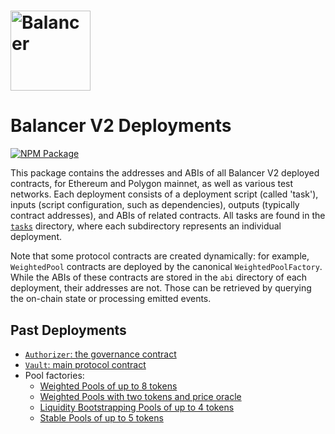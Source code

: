 # <img src="../../logo.svg" alt="Balancer" height="128px">

# Balancer V2 Deployments

[![NPM Package](https://img.shields.io/npm/v/@balancer-labs/v2-deployments.svg)](https://www.npmjs.org/package/@balancer-labs/v2-deployments)

This package contains the addresses and ABIs of all Balancer V2 deployed contracts, for Ethereum and Polygon mainnet, as well as various test networks. Each deployment consists of a deployment script (called 'task'), inputs (script configuration, such as dependencies), outputs (typically contract addresses), and ABIs of related contracts. All tasks are found in the [`tasks`](./tasks) directory, where each subdirectory represents an individual deployment.

Note that some protocol contracts are created dynamically: for example, `WeightedPool` contracts are deployed by the canonical `WeightedPoolFactory`. While the ABIs of these contracts are stored in the `abi` directory of each deployment, their addresses are not. Those can be retrieved by querying the on-chain state or processing emitted events.

## Past Deployments

- [`Authorizer`: the governance contract](./tasks/20210418-authorizer)
- [`Vault`: main protocol contract](./tasks/20210418-vault)
- Pool factories:
  - [Weighted Pools of up to 8 tokens](./tasks/20210418-weighted-pool)
  - [Weighted Pools with two tokens and price oracle](./tasks/20210418-weighted-pool)
  - [Liquidity Bootstrapping Pools of up to 4 tokens](./tasks/20210721-liquidity-bootstrapping-pool)
  - [Stable Pools of up to 5 tokens](./tasks/20210624-stable-pool)
